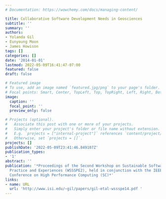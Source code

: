 ```yaml
---
# Documentation: https://wowchemy.com/docs/managing-content/

title: Collaborative Software Development Needs in Geosciences
subtitle: ''
summary: ''
authors:
- Yolanda Gil
- Eunyoung Moon
- James Howison
tags: []
categories: []
date: '2014-01-01'
lastmod: 2022-05-09T16:41:47-07:00
featured: false
draft: false

# Featured image
# To use, add an image named `featured.jpg/png` to your page's folder.
# Focal points: Smart, Center, TopLeft, Top, TopRight, Left, Right, BottomLeft, Bottom, BottomRight.
image:
  caption: ''
  focal_point: ''
  preview_only: false

# Projects (optional).
#   Associate this post with one or more of your projects.
#   Simply enter your project's folder or file name without extension.
#   E.g. `projects = ["internal-project"]` references `content/project/deep-learning/index.md`.
#   Otherwise, set `projects = []`.
projects: []
publishDate: '2022-05-09T23:41:46.849107Z'
publication_types:
- '1'
abstract: ''
publication: '*Proceedings of the Second Workshop on Sustainable Software for Science:
  Practice and Experiences (WSSSPE2), held in conjunction with the IEEE ACM International
  Conference on High Performance Computing (SC)*'
links:
- name: URL
  url: 'http://www.isi.edu/~gil/papers/gil-etal-wssspe14.pdf '
---
```

